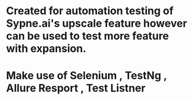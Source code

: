 # Created for automation testing of Sypne.ai's upscale feature however can be used to test more feature with expansion.

# Make use of Selenium , TestNg , Allure Resport , Test Listner
